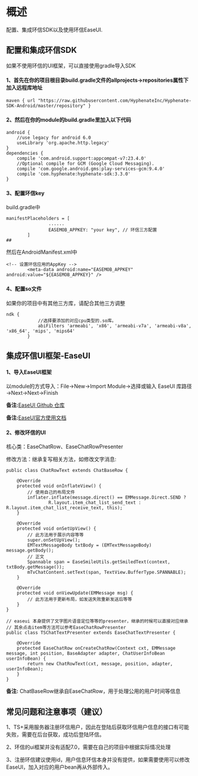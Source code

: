 # 概述

配置、集成环信SDK以及使用环信EaseUI.

## 配置和集成环信SDK

如果不使用环信的UI框架，可以直接使用gradle导入SDK

#### 1、首先在你的项目根目录build.gradle文件的allprojects→repositories属性下加入远程库地址
```
maven { url "https://raw.githubusercontent.com/HyphenateInc/Hyphenate-SDK-Android/master/repository" }
```
#### 2、然后在你的module的build.gradle里加入以下代码
```
android {
    //use legacy for android 6.0
    useLibrary 'org.apache.http.legacy'
}
dependencies {
    compile 'com.android.support:appcompat-v7:23.4.0'
    //Optional compile for GCM (Google Cloud Messaging).
    compile 'com.google.android.gms:play-services-gcm:9.4.0'
    compile 'com.hyphenate:hyphenate-sdk:3.3.0'
}
```
#### 3、配置环信key
build.gradle中
```
manifestPlaceholders = [
                ......
                EASEMOB_APPKEY: "your key", // 环信三方配置
        ]
##
```
然后在AndroidManifest.xml中
```
<!-- 设置环信应用的AppKey -->
        <meta-data android:name="EASEMOB_APPKEY"  android:value="${EASEMOB_APPKEY}" />
```
#### 4、配置so文件
如果你的项目中有其他三方库，请配合其他三方调整
```
ndk {
            //选择要添加的对应cpu类型的.so库。
            abiFilters 'armeabi', 'x86', 'armeabi-v7a', 'armeabi-v8a', 'x86_64', 'mips', 'mips64'
        }
```

## 集成环信UI框架-EaseUI
#### 1、导入EaseUI框架
以module的方式导入：File→New→Import Module→选择或输入 EaseUI 库路径→Next→Next→Finish

**备注:**[EaseUI Github 仓库](https://github.com/easemob/easeui)

**备注:**[EaseUI官方使用文档](http://docs.easemob.com/im/200androidclientintegration/135easeuiuseguide)

#### 2、修改环信的UI
核心类：EaseChatRow、EaseChatRowPresenter

修改方法：继承复写相关方法，如修改文字消息:
```
public class ChatRowText extends ChatBaseRow {

    @Override
    protected void onInflateView() {
        // 使用自己的布局文件
        inflater.inflate(message.direct() == EMMessage.Direct.SEND ?
                R.layout.item_chat_list_send_text : R.layout.item_chat_list_receive_text, this);
    }

    @Override
    protected void onSetUpView() {
        // 此方法用于展示内容等等
        super.onSetUpView();
        EMTextMessageBody txtBody = (EMTextMessageBody) message.getBody();
        // 正文
        Spannable span = EaseSmileUtils.getSmiledText(context, txtBody.getMessage());
        mTvChatContent.setText(span, TextView.BufferType.SPANNABLE);
    }

    @Override
    protected void onViewUpdate(EMMessage msg) {
        // 此方法用于更新布局，如发送失败重新发送后等等
    }
}

// easeui 本身提供了文字图片语音定位等等的presenter，继承的时候可以直接对应继承
// 其余点击item等方法可以参考EaseChatRowPresenter
public class TSChatTextPresenter extends EaseChatTextPresenter {

    @Override
    protected EaseChatRow onCreateChatRow(Context cxt, EMMessage message, int position, BaseAdapter adapter, ChatUserInfoBean userInfoBean) {
        return new ChatRowText(cxt, message, position, adapter, userInfoBean);
    }
}
```

**备注:** ChatBaseRow继承自EaseChatRow，用于处理公用的用户时间等信息

## 常见问题和注意事项（建议）

1、TS+采用服务器注册环信用户，因此在登陆后获取环信用户信息的接口有可能失败，需要在后台获取，成功后登陆环信。

2、环信的ui框架并没有适配7.0，需要在自己的项目中根据实际情况处理

3、注册环信建议使用id，用户信息环信本身并没有提供，如果需要使用可以修改EaseUI，加入对应的用户bean再从外部传入。